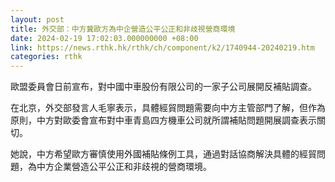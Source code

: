 ```yaml
---
layout: post
title: 外交部：中方冀歐方為中企營造公平公正和非歧視營商環境
date: 2024-02-19 17:02:03.000000000 +08:00
link: https://news.rthk.hk/rthk/ch/component/k2/1740944-20240219.htm
categories: rthk
---
```


歐盟委員會日前宣布，對中國中車股份有限公司的一家子公司展開反補貼調查。

在北京，外交部發言人毛寧表示，具體經貿問題需要向中方主管部門了解，但作為原則，中方對歐委會宣布對中車青島四方機車公司就所謂補貼問題開展調查表示關切。

她說，中方希望歐方審慎使用外國補貼條例工具，通過對話協商解決具體的經貿問題，為中方企業營造公平公正和非歧視的營商環境。
